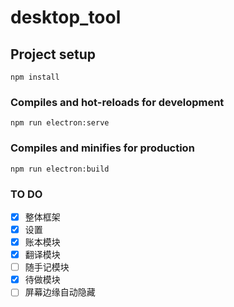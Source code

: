 # desktop_tool

## Project setup
```
npm install
```

### Compiles and hot-reloads for development
```
npm run electron:serve
```

### Compiles and minifies for production
```
npm run electron:build
```

### TO DO

- [x] 整体框架
- [x] 设置
- [x] 账本模块
- [x] 翻译模块
- [ ] 随手记模块
- [x] 待做模块
- [ ] 屏幕边缘自动隐藏
